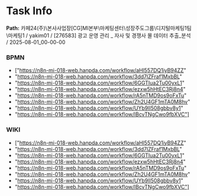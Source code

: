 # Task Info

**Path:** 카페24(주)\본사사업장\[CG]MI본부\마케팅센터\성장주도그룹\디지털마케팅1팀\마케팅1 / yakim01 / [276583] 광고 운영 관리 _ 자사 및 경쟁사 몰 데이터 추출_분석 / 2025-08-01_00-00-00

### BPMN
- ["https://n8n-mi-018-web.hanpda.com/workflow/aHl557DQ1iyB94ZZ"
- "https://n8n-mi-018-web.hanpda.com/workflow/3dd7lZFraf1MxbBL"
- "https://n8n-mi-018-web.hanpda.com/workflow/6GGTIua2Tu00yxL1"
- "https://n8n-mi-018-web.hanpda.com/workflow/ezxw5hHtEC3Rj8n4"
- "https://n8n-mi-018-web.hanpda.com/workflow/rA5nTMD9os9oFxTu"
- "https://n8n-mi-018-web.hanpda.com/workflow/Zh2U4GF1mTA0M8hv"
- "https://n8n-mi-018-web.hanpda.com/workflow/UYb9lI508gbbv8y1"
- "https://n8n-mi-018-web.hanpda.com/workflow/lBcvTNgCwo9fbXVC"]

### WIKI
- ["https://n8n-mi-018-web.hanpda.com/workflow/aHl557DQ1iyB94ZZ"
- "https://n8n-mi-018-web.hanpda.com/workflow/3dd7lZFraf1MxbBL"
- "https://n8n-mi-018-web.hanpda.com/workflow/6GGTIua2Tu00yxL1"
- "https://n8n-mi-018-web.hanpda.com/workflow/ezxw5hHtEC3Rj8n4"
- "https://n8n-mi-018-web.hanpda.com/workflow/rA5nTMD9os9oFxTu"
- "https://n8n-mi-018-web.hanpda.com/workflow/Zh2U4GF1mTA0M8hv"
- "https://n8n-mi-018-web.hanpda.com/workflow/UYb9lI508gbbv8y1"
- "https://n8n-mi-018-web.hanpda.com/workflow/lBcvTNgCwo9fbXVC"]

